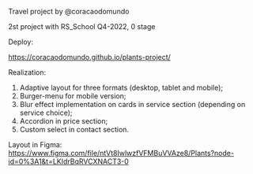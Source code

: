 Travel project by @coracaodomundo

2st project with RS_School Q4-2022, 0 stage

Deploy:

https://coracaodomundo.github.io/plants-project/

Realization:
1. Adaptive layout for three formats (desktop, tablet and mobile);
2. Burger-menu for mobile version;
3. Blur effect implementation on cards in service section (depending on service choice);
4. Accordion in price section;
5. Custom select in contact section.

Layout in Figma: https://www.figma.com/file/ntVt8IwlwzfVFMBuVVAze8/Plants?node-id=0%3A1&t=LKIdrBqRVCXNACT3-0